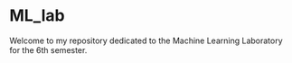 # ML_lab
Welcome to my repository dedicated to the Machine Learning Laboratory for the 6th semester.
